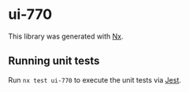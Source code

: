 # ui-770

This library was generated with [Nx](https://nx.dev).

## Running unit tests

Run `nx test ui-770` to execute the unit tests via [Jest](https://jestjs.io).

